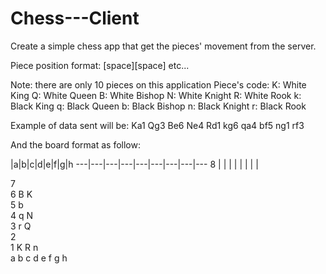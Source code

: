 # Chess---Client
Create a simple chess app that get the pieces' movement from the server.


Piece position format: <piece code><horizontal position><vertical position>[space]<piece code><horizontal position><vertical position>[space]<piece code><horizontal position><vertical position> etc...

Note: there are only 10 pieces on this application
Piece's code:
K: White King
Q: White Queen
B: White Bishop
N: White Knight
R: White Rook
k: Black King
q: Black Queen
b: Black Bishop
n: Black Knight
r: Black Rook

Example of data sent will be:
Ka1 Qg3 Be6 Ne4 Rd1 kg6 qa4 bf5 ng1 rf3


And the board format as follow:

 |a|b|c|d|e|f|g|h
---|---|---|---|---|---|---|---|---
8 | | | | | | | | 

7<br />
6         B   K <br />
5           b <br />
4 q       N <br />
3           r Q <br />
2 <br />
1 K     R     n <br />
  a b c d e f g h <br />
